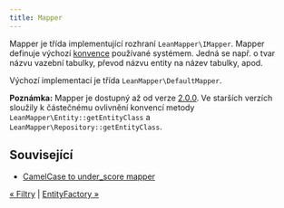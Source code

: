 ```yaml
---
title: Mapper
---
```


Mapper je třída implementující rozhraní `LeanMapper\IMapper`. Mapper definuje výchozí [konvence](../konvence/) používané systémem. Jedná se např. o tvar názvu vazební tabulky, převod názvu entity na název tabulky, apod.

Výchozí implementací je třída `LeanMapper\DefaultMapper`.

**Poznámka:** Mapper je dostupný až od verze [2.0.0](/cs/changelog/). Ve starších verzích sloužily k částečnému ovlivnění konvencí metody `LeanMapper\Entity::getEntityClass` a `LeanMapper\Repository::getEntityClass`.


## Související

* [CamelCase to under_score mapper](/cs/tutorials/camelcase-to-underscore-mapper/)


[« Filtry](/cs/docs/filtry/) | [EntityFactory »](/cs/docs/entity-factory/)
